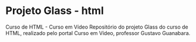 # Projeto Glass - html 
Curso de HTML - Curso em Vídeo
Repositório do projeto Glass do curso de HTML, realizado pelo portal Curso em Vídeo, professor Gustavo Guanabara. 
 

